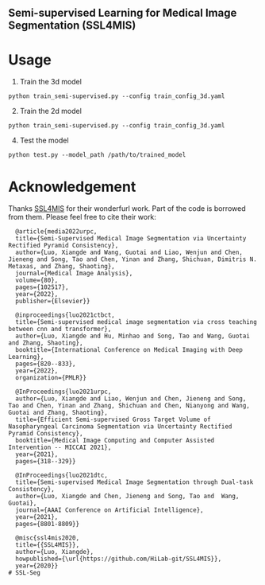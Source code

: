 ## Semi-supervised Learning for Medical Image Segmentation (**SSL4MIS**)


# Usage


1. Train the 3d model
```
python train_semi-supervised.py --config train_config_3d.yaml
```
2. Train the 2d model
```
python train_semi-supervised.py --config train_config_3d.yaml
```
4. Test the model 
```
python test.py --model_path /path/to/trained_model
```
# Acknowledgement
Thanks [SSL4MIS](https://github.com/HiLab-git/SSL4MIS) for their wonderfurl work. Part of the code is borrowed from them. Please feel free to cite their work:
```
  @article{media2022urpc,
  title={Semi-Supervised Medical Image Segmentation via Uncertainty Rectified Pyramid Consistency},
  author={Luo, Xiangde and Wang, Guotai and Liao, Wenjun and Chen, Jieneng and Song, Tao and Chen, Yinan and Zhang, Shichuan, Dimitris N. Metaxas, and Zhang, Shaoting},
  journal={Medical Image Analysis},
  volume={80},
  pages={102517},
  year={2022},
  publisher={Elsevier}}
  
  @inproceedings{luo2021ctbct,
  title={Semi-supervised medical image segmentation via cross teaching between cnn and transformer},
  author={Luo, Xiangde and Hu, Minhao and Song, Tao and Wang, Guotai and Zhang, Shaoting},
  booktitle={International Conference on Medical Imaging with Deep Learning},
  pages={820--833},
  year={2022},
  organization={PMLR}}

  @InProceedings{luo2021urpc,
  author={Luo, Xiangde and Liao, Wenjun and Chen, Jieneng and Song, Tao and Chen, Yinan and Zhang, Shichuan and Chen, Nianyong and Wang, Guotai and Zhang, Shaoting},
  title={Efficient Semi-supervised Gross Target Volume of Nasopharyngeal Carcinoma Segmentation via Uncertainty Rectified Pyramid Consistency},
  booktitle={Medical Image Computing and Computer Assisted Intervention -- MICCAI 2021},
  year={2021},
  pages={318--329}}
   
  @InProceedings{luo2021dtc,
  title={Semi-supervised Medical Image Segmentation through Dual-task Consistency},
  author={Luo, Xiangde and Chen, Jieneng and Song, Tao and  Wang, Guotai},
  journal={AAAI Conference on Artificial Intelligence},
  year={2021},
  pages={8801-8809}}
  
  @misc{ssl4mis2020,
  title={{SSL4MIS}},
  author={Luo, Xiangde},
  howpublished={\url{https://github.com/HiLab-git/SSL4MIS}},
  year={2020}}
# SSL-Seg
